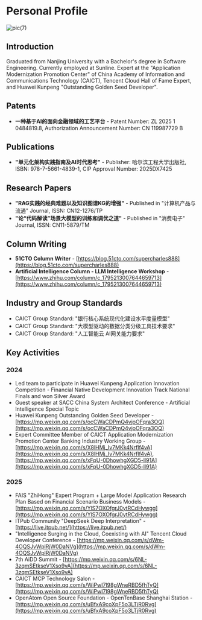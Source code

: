 # Personal Profile
![pic(7)](https://github.com/user-attachments/assets/a476c09b-8816-464f-9feb-d3db2051f6db)

## Introduction
Graduated from Nanjing University with a Bachelor's degree in Software Engineering. Currently employed at Sunline. Expert at the "Application Modernization Promotion Center" of China Academy of Information and Communications Technology (CAICT), Tencent Cloud Hall of Fame Expert, and Huawei Kunpeng "Outstanding Golden Seed Developer".

## Patents
- **一种基于AI的面向金融领域的工艺平台** - Patent Number: ZL 2025 1 0484819.8, Authorization Announcement Number: CN 119987729 B

## Publications
- **"单元化架构实践指南及AI时代思考"** - Publisher: 哈尔滨工程大学出版社, ISBN: 978-7-5661-4839-1, CIP Approval Number: 2025DX7425

## Research Papers
- **"RAG实践的经典难题以及知识图谱KG的增强"** - Published in "计算机产品与流通" Journal, ISSN: CN12-1276/TP
- **"论“代码解读”场景大模型的训练和调优之道"** - Published in "消费电子" Journal, ISSN: CN11-5879/TM

## Column Writing
- **51CTO Column Writer** - [https://blog.51cto.com/supercharles888](https://blog.51cto.com/supercharles888)
- **Artificial Intelligence Column - LLM Intelligence Workshop** - [https://www.zhihu.com/column/c_1795213007644659713](https://www.zhihu.com/column/c_1795213007644659713)

## Industry and Group Standards
- CAICT Group Standard: "银行核心系统现代化建设水平度量模型"
- CAICT Group Standard: "大模型驱动的数据分类分级工具技术要求"
- CAICT Group Standard: "人工智能云 AI网关能力要求"

## Key Activities

### 2024
- Led team to participate in Huawei Kunpeng Application Innovation Competition - Financial Native Development Innovation Track National Finals and won Silver Award
- Guest speaker at SACC China System Architect Conference - Artificial Intelligence Special Topic
- Huawei Kunpeng Outstanding Golden Seed Developer - [https://mp.weixin.qq.com/s/ocCWaCDPmQ4vjoOFqra3OQ](https://mp.weixin.qq.com/s/ocCWaCDPmQ4vjoOFqra3OQ)
- Expert Committee Member of CAICT Application Modernization Promotion Center Banking Industry Working Group - [https://mp.weixin.qq.com/s/X8lHMj_Iv7MKk4NrfIf4vA](https://mp.weixin.qq.com/s/X8lHMj_Iv7MKk4NrfIf4vA), [https://mp.weixin.qq.com/s/xFpU-0DhowhgXGD5-ll91A](https://mp.weixin.qq.com/s/xFpU-0DhowhgXGD5-ll91A)

### 2025
- FAIS "ZhiHong" Expert Program + Large Model Application Research Plan Based on Financial Scenario Business Models - [https://mp.weixin.qq.com/s/YlS7OXOfgrJ0ytRCdHywgg](https://mp.weixin.qq.com/s/YlS7OXOfgrJ0ytRCdHywgg)
- ITPub Community "DeepSeek Deep Interpretation" - [https://live.itpub.net/](https://live.itpub.net/)
- "Intelligence Surging in the Cloud, Coexisting with AI" Tencent Cloud Developer Conference - [https://mp.weixin.qq.com/s/dWm-4OQSJvWplRjW0DaNVg](https://mp.weixin.qq.com/s/dWm-4OQSJvWplRjW0DaNVg)
- 7th AiDD Summit - [https://mp.weixin.qq.com/s/6NL-3zqmSEtkseV1Xso9vA](https://mp.weixin.qq.com/s/6NL-3zqmSEtkseV1Xso9vA)
- CAICT MCP Technology Salon - [https://mp.weixin.qq.com/s/WiPwI7l98gWneRBD5fhTyQ](https://mp.weixin.qq.com/s/WiPwI7l98gWneRBD5fhTyQ)
- OpenAtom Open Source Foundation - OpenTenBase Shanghai Station - [https://mp.weixin.qq.com/s/uBfxA9coXpF5o3LTjR0Rvg](https://mp.weixin.qq.com/s/uBfxA9coXpF5o3LTjR0Rvg)
